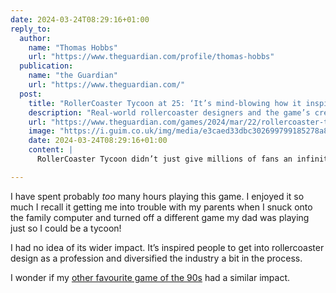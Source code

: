 ```yaml
---
date: 2024-03-24T08:29:16+01:00
reply_to:
  author:
    name: "Thomas Hobbs"
    url: "https://www.theguardian.com/profile/thomas-hobbs"
  publication:
    name: "the Guardian"
    url: "https://www.theguardian.com/"
  post:
    title: "RollerCoaster Tycoon at 25: ‘It’s mind-blowing how it inspired me’"
    description: "Real-world rollercoaster designers and the game’s creator, Chris Sawyer, reflect on the impact of the primitive-looking theme park sim that became a late 90s icon"
    url: "https://www.theguardian.com/games/2024/mar/22/rollercoaster-tycoon-at-25-its-mind-blowing-how-it-inspired-me"
    image: "https://i.guim.co.uk/img/media/e3caed33dbc302699799185278a80258cfe56c0f/0_32_1024_614/master/1024.jpg?width=1200&height=630&quality=85&auto=format&fit=crop&overlay-align=bottom%2Cleft&overlay-width=100p&overlay-base64=L2ltZy9zdGF0aWMvb3ZlcmxheXMvdGctZGVmYXVsdC5wbmc&enable=upscale&s=86402102d8521f33d795032e72c2b5ef"
    date: 2024-03-24T08:29:16+01:00
    content: |
      RollerCoaster Tycoon didn’t just give millions of fans an infinite toolbox of fun to build the theme parks of their candified dreams (more on this later), but helped to demystify the whole adjacent theme park industry, and make it less male dominated.

---
```


I have spent probably *too* many hours playing this game. I enjoyed it so much I recall it getting me into trouble with my parents when I snuck onto the family computer and turned off a different game my dad was playing just so I could be a tycoon!

I had no idea of its wider impact.  It’s inspired people to get into rollercoaster design as a profession and diversified the industry a bit in the process.

I wonder if my [other favourite game of the 90s](/2018/02/04/theme-hospital-gender-equality/) had a similar impact.
